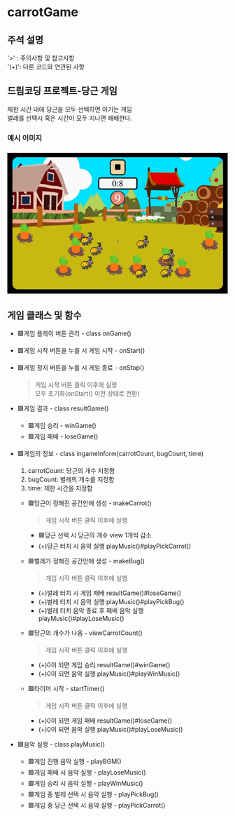 # carrotGame

<h2> 주석 설명</h2>
'>' : 주의사항 및 참고사항<br>
'(+)': 다른 코드와 연관된 사항

<h2> 드림코딩 프로젝트-당근 게임 </h2>
제한 시간 내에 당근을 모두 선택하면 이기는 게임<br> 벌레를 선택시 혹은 시간이 모두 지나면 패배한다.
<h3> 예시 이미지<h3>
<img src="images/example.png">

<h2> 게임 클래스 및 함수 </h2>

- 🟪게임 플레이 버튼 관리 - class onGame()
- 🟪게임 시작 버튼을 누를 시 게임 시작 - onStart()
- 🟪게임 정지 버튼을 누를 시 게임 종료 - onStop()

  > 게임 시작 버튼 클릭 이후에 실행<br>
  > 모두 초기화(onStart() 이전 상태로 전환)

- 🟪게임 결과 - class resultGame()

  - 🟪게임 승리 - winGame()
  - 🟪게임 패배 - loseGame()

- 🟪게임의 정보 - class ingameInform(carrotCount, bugCount, time)

  1. carrotCount: 당근의 개수 지정함
  2. bugCount: 벌레의 개수를 지정함
  3. time: 제한 시간을 지정함

  - 🟪당근이 정해진 공간안에 생성 - makeCarrot()

    > 게임 시작 버튼 클릭 이후에 실행

    - 🟪당근 선택 시 당근의 개수 view 1개씩 감소<br>
    - (+)당근 터치 시 음악 실행 playMusic()#playPickCarrot()

  - 🟪벌레가 정해진 공간안에 생성 - makeBug()

    > 게임 시작 버튼 클릭 이후에 실행<br>

    - (+)벌레 터치 시 게임 패배 resultGame()#loseGame()<br>
    - (+)벌레 터치 시 음악 실행 playMusic()#playPickBug()<br>
    - (+)벌레 터치 음악 종료 후 패배 음악 실행 playMusic()#playLoseMusic()

  - 🟪당근의 개수가 나옴 - viewCarrotCount()

    > 게임 시작 버튼 클릭 이후에 실행

    - (+)0이 되면 게임 승리 resultGame()#winGame()
    - (+)0이 되면 음악 실행 playMusic()#playWinMusic()

  - 🟪타이머 시작 - startTimer()
    > 게임 시작 버튼 클릭 이후에 실행
    - (+)0이 되면 게임 패배 resultGame()#loseGame()
    - (+)0이 되면 음악 실행 playMusic()#playLoseMusic()

- 🟪음악 실행 - class playMusic()
  - 🟪게임 진행 음악 실행 - playBGM()
  - 🟪게임 패배 시 음악 실행 - playLoseMusic()
  - 🟪게임 승리 시 음악 실행 - playWinMusic()
  - 🟪게임 중 벌레 선택 시 음악 실행 - playPickBug()
  - 🟪게임 중 당근 선택 시 음악 실행 - playPickCarrot()
